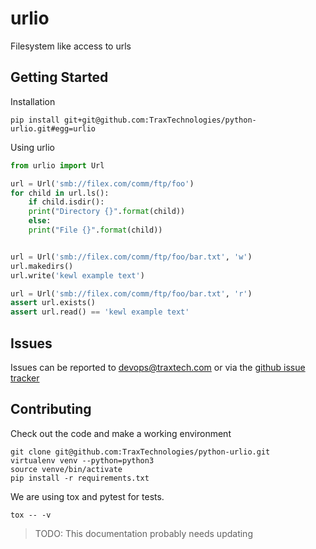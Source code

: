 urlio
=====

Filesystem like access to urls

Getting Started
---------------

Installation

```
pip install git+git@github.com:TraxTechnologies/python-urlio.git#egg=urlio
```

Using urlio
```python
from urlio import Url

url = Url('smb://filex.com/comm/ftp/foo')
for child in url.ls():
    if child.isdir():
	print("Directory {}".format(child))
    else:
	print("File {}".format(child))


url = Url('smb://filex.com/comm/ftp/foo/bar.txt', 'w')
url.makedirs()
url.write('kewl example text')

url = Url('smb://filex.com/comm/ftp/foo/bar.txt', 'r')
assert url.exists()
assert url.read() == 'kewl example text'
```

Issues
------

Issues can be reported to devops@traxtech.com or via the [github issue tracker](https://github.com/TraxTechnologies/python-urlio/issues/new)

Contributing
------------

Check out the code and make a working environment

```
git clone git@github.com:TraxTechnologies/python-urlio.git
virtualenv venv --python=python3
source venve/bin/activate
pip install -r requirements.txt
```

We are using tox and pytest for tests.

```
tox -- -v
```

> TODO: This documentation probably needs updating
